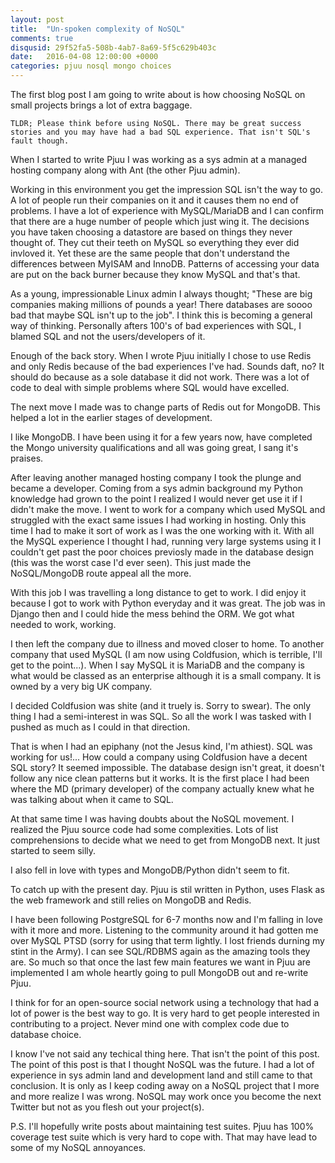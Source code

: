 ```yaml
---
layout: post
title:  "Un-spoken complexity of NoSQL"
comments: true
disqusid: 29f52fa5-508b-4ab7-8a69-5f5c629b403c 
date:   2016-04-08 12:00:00 +0000
categories: pjuu nosql mongo choices 
---
```

The first blog post I am going to write about is how choosing NoSQL on small projects brings a lot of extra baggage.

```
TLDR; Please think before using NoSQL. There may be great success stories and you may have had a bad SQL experience. That isn't SQL's fault though.
```

When I started to write Pjuu I was working as a sys admin at a managed hosting company along with Ant (the other Pjuu admin).

Working in this environment you get the impression SQL isn't the way to go. A lot of people run their companies on it and it causes them no end of problems. I have a lot of experience with MySQL/MariaDB and I can confirm that there are a huge number of people which just wing it. The decisions you have taken choosing a datastore are based on things they never thought of. They cut their teeth on MySQL so everything they ever did invloved it. Yet these are the same people that don't understand the differences between MyISAM and InnoDB. Patterns of accessing your data are put on the back burner because they know MySQL and that's that.

As a young, impressionable Linux admin I always thought; "These are big companies making millions of pounds a year! There databases are soooo bad that maybe SQL isn't up to the job". I think this is becoming a general way of thinking. Personally afters 100's of bad experiences with SQL, I blamed SQL and not the users/developers of it.

Enough of the back story. When I wrote Pjuu initially I chose to use Redis and only Redis because of the bad experiences I've had. Sounds daft, no? It should do because as a sole database it did not work. There was a lot of code to deal with simple problems where SQL would have excelled.

The next move I made was to change parts of Redis out for MongoDB. This helped a lot in the earlier stages of development.

I like MongoDB. I have been using it for a few years now, have completed the Mongo university qualifications and all was going great, I sang it's praises.

After leaving another managed hosting company I took the plunge and became a developer. Coming from a sys admin background my Python knowledge had grown to the point I realized I would never get use it if I didn't make the move. I went to work for a company which used MySQL and struggled with the exact same issues I had working in hosting. Only this time I had to make it sort of work as I was the one working with it. With all the MySQL experience I thought I had, running very large systems using it I couldn't get past the poor choices previosly made in the database design (this was the worst case I'd ever seen). This just made the NoSQL/MongoDB route appeal all the more.

With this job I was travelling a long distance to get to work. I did enjoy it because I got to work with Python everyday and it was great. The job was in Django then and I could hide the mess behind the ORM. We got what needed to work, working.

I then left the company due to illness and moved closer to home. To another company that used MySQL (I am now using Coldfusion, which is terrible, I'll get to the point...). When I say MySQL it is MariaDB and the company is what would be classed as an enterprise although it is a small company. It is owned by a very big UK company.

I decided Coldfusion was shite (and it truely is. Sorry to swear). The only thing I had a semi-interest in was SQL. So all the work I was tasked with I pushed as much as I could in that direction.

That is when I had an epiphany (not the Jesus kind, I'm athiest). SQL was working for us!... How could a company using Coldfusion have a decent SQL story? It seemed impossible. The database design isn't great, it doesn't follow any nice clean patterns but it works. It is the first place I had been where the MD (primary developer) of the company actually knew what he was talking about when it came to SQL.

At that same time I was having doubts about the NoSQL movement. I realized the Pjuu source code had some complexities. Lots of list comprehensions to decide what we need to get from MongoDB next. It just started to seem silly.

I also fell in love with types and MongoDB/Python didn't seem to fit.

To catch up with the present day. Pjuu is stil written in Python, uses Flask as the web framework and still relies on MongoDB and Redis.

I have been following PostgreSQL for 6-7 months now and I'm falling in love with it more and more. Listening to the community around it had gotten me over MySQL PTSD (sorry for  using that term lightly. I lost friends durning my stint in the Army). I can see SQL/RDBMS again as the amazing tools they are. So much so that once the last few main features we want in Pjuu are implemented I am whole heartly going to pull MongoDB out and re-write Pjuu.

I think for for an open-source social network using a technology that had a lot of power is the best way to go. It is very hard to get people interested in contributing to a project. Never mind one with complex code due to database choice.

I know I've not said any techical thing here. That isn't the point of this post. The point of this post is that I thought NoSQL was the future. I had a lot of experience in sys admin land and development land and still came to that conclusion. It is only as I keep coding away on a NoSQL project that I more and more realize I was wrong. NoSQL may work once you become the next Twitter but not as you flesh out your project(s).

P.S. I'll hopefully write posts about maintaining test suites. Pjuu has 100% coverage test suite which is very hard to cope with. That may have lead to some of my NoSQL annoyances. 
